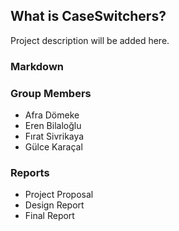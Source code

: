 ## What is CaseSwitchers?

Project description will be added here.

### Markdown


### Group Members
* Afra Dömeke
* Eren Bilaloğlu
* Fırat Sivrikaya
* Gülce Karaçal

### Reports
* Project Proposal
* Design Report
* Final Report 
